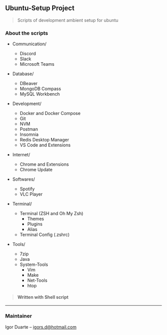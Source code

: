 ## Ubuntu-Setup Project

> Scripts of development ambient setup for ubuntu

### About the scripts
- Communication/
  - Discord
  - Slack
  - Microsoft Teams

- Database/
  - DBeaver
  - MongoDB Compass
  - MySQL Workbench

- Development/
  - Docker and Docker Compose
  - Git  
  - NVM
  - Postman
  - Insomnia
  - Redis Desktop Manager
  - VS Code and Extensions

- Internet/
  - Chrome and Extensions
  - Chrome Update

- Softwares/
  - Spotify
  - VLC Player

- Terminal/
  - Terminal (ZSH and Oh My Zsh)  
      - Themes
      - Plugins
      - Alias
  - Terminal Config (.zshrc)

- Tools/
  - 7zip
  - Java
  - System-Tools
      - Vim
      - Make
      - Net-Tools
      - htop

> #### Written with Shell script
---

### Maintainer
Igor Duarte – igors.d@hotmail.com
